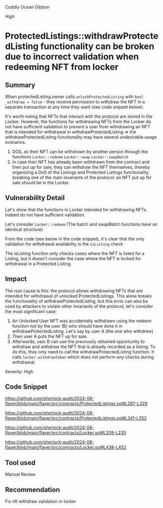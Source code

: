 Cuddly Ocean Gibbon

High

# ProtectedListings::withdrawProtectedListing functionality can be broken due to incorrect validation when redeeming NFT from locker

## Summary

When protectedListing.owner calls `unlockProtectedListing` with `bool _withdraw = false` - they receive permission to withdraw the NFT in a separate transaction at any time they want (see code snippet below).

It's worth noting that NFTs that interact with the protocol are stored in the Locker. However, the functions for withdrawing NFTs from the Locker do not have sufficient validation to prevent a user from withdrawing an NFT that is intended for withdrawal in withdrawProtectedListing ⇒ the withdrawProtectedListing functionality may have several undesirable usage scenarios.

1. DOS, as their NFT can be withdrawn by another person through the functions `Locker::redeem` `Locker::swap` `Locker::swapBatch`
2. In case their NFT has already been withdrawn from the contract and then put up for sale, they can withdraw the NFT themselves, thereby organizing a DoS of the Listings and Protected Listings functionality, breaking one of the main invariants of the protocol: an NFT put up for sale should be in the Locker.

## Vulnerability Detail

Let's show that the functions in Locker intended for withdrawing NFTs indeed do not have sufficient validation.

Let's consider `Locker::redeem` (The batch and swapBatch functions have an identical structure)

From the code (see below in the code snippet), it's clear that the only validation for withdrawal availability is the `isListing` check

The isListing function only checks cases where the NFT is listed for a Listing, but it doesn't consider the case where the NFT is locked for withdrawal in a Protected Listing.

## Impact

The root cause is this: the protocol allows withdrawing NFTs that are intended for withdrawal of unlocked ProtectedListings. This alone breaks the functionality of withdrawProtectedListing, but this error can also be used by attackers to violate other invariants of the protocol, let's consider the most significant case:

1. An Unlocked User NFT was accidentally withdrawn using the redeem function not by the user (B) who should have done it in withdrawProtectedListing. Let's say by user A (the one who withdrew)
2. Then user A puts the NFT up for sale.
3. Afterwards, user B can use the previously obtained opportunity to withdraw and withdraw the NFT that is already recorded as a listing. To do this, they only need to call the withdrawProtectedListing function. It calls `locker.withdrawToken` which does not perform any checks during withdrawal.

Severity: High

## Code Snippet

https://github.com/sherlock-audit/2024-08-flayer/blob/main/flayer/src/contracts/ProtectedListings.sol#L287-L329

https://github.com/sherlock-audit/2024-08-flayer/blob/main/flayer/src/contracts/ProtectedListings.sol#L341-L352

https://github.com/sherlock-audit/2024-08-flayer/blob/main/flayer/src/contracts/Locker.sol#L209-L230

https://github.com/sherlock-audit/2024-08-flayer/blob/main/flayer/src/contracts/Locker.sol#L438-L452

## Tool used

Manual Review

## Recommendation

Fix nft withdraw validation in locker